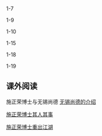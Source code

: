 1-7

1-9

1-10

1-15

1-18

1-19

## 课外阅读
施正荣博士与无锡尚德
[无锡尚德的介绍](http://baike.sogou.com/v9269647.htm?fromTitle=%E6%97%A0%E9%94%A1%E5%B0%9A%E5%BE%B7%E5%A4%AA%E9%98%B3%E8%83%BD%E7%94%B5%E5%8A%9B%E6%9C%89%E9%99%90%E5%85%AC%E5%8F%B8)

[施正荣博士其人其事](http://guangfu.bjx.com.cn/news/20150720/643454.shtml)

[施正荣博士重出江湖](http://finance.sina.com.cn/chanjing/gsnews/2017-04-06/doc-ifyecezv2279484.shtml)





